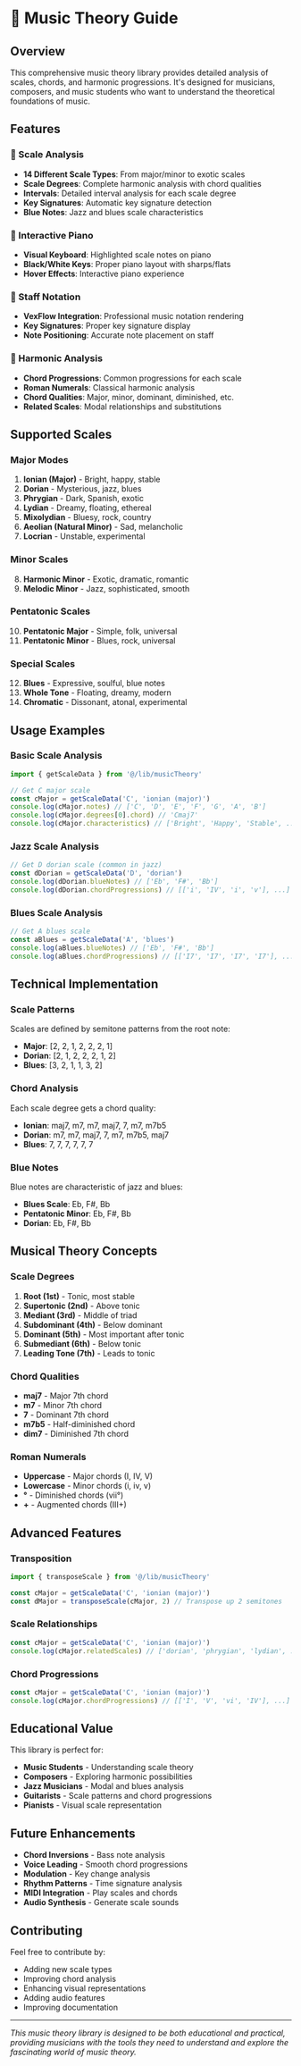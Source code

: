 # 🎵 Music Theory Guide

## Overview
This comprehensive music theory library provides detailed analysis of scales, chords, and harmonic progressions. It's designed for musicians, composers, and music students who want to understand the theoretical foundations of music.

## Features

### 🎼 Scale Analysis
- **14 Different Scale Types**: From major/minor to exotic scales
- **Scale Degrees**: Complete harmonic analysis with chord qualities
- **Intervals**: Detailed interval analysis for each scale degree
- **Key Signatures**: Automatic key signature detection
- **Blue Notes**: Jazz and blues scale characteristics

### 🎹 Interactive Piano
- **Visual Keyboard**: Highlighted scale notes on piano
- **Black/White Keys**: Proper piano layout with sharps/flats
- **Hover Effects**: Interactive piano experience

### 📝 Staff Notation
- **VexFlow Integration**: Professional music notation rendering
- **Key Signatures**: Proper key signature display
- **Note Positioning**: Accurate note placement on staff

### 🎵 Harmonic Analysis
- **Chord Progressions**: Common progressions for each scale
- **Roman Numerals**: Classical harmonic analysis
- **Chord Qualities**: Major, minor, dominant, diminished, etc.
- **Related Scales**: Modal relationships and substitutions

## Supported Scales

### Major Modes
1. **Ionian (Major)** - Bright, happy, stable
2. **Dorian** - Mysterious, jazz, blues
3. **Phrygian** - Dark, Spanish, exotic
4. **Lydian** - Dreamy, floating, ethereal
5. **Mixolydian** - Bluesy, rock, country
6. **Aeolian (Natural Minor)** - Sad, melancholic
7. **Locrian** - Unstable, experimental

### Minor Scales
8. **Harmonic Minor** - Exotic, dramatic, romantic
9. **Melodic Minor** - Jazz, sophisticated, smooth

### Pentatonic Scales
10. **Pentatonic Major** - Simple, folk, universal
11. **Pentatonic Minor** - Blues, rock, universal

### Special Scales
12. **Blues** - Expressive, soulful, blue notes
13. **Whole Tone** - Floating, dreamy, modern
14. **Chromatic** - Dissonant, atonal, experimental

## Usage Examples

### Basic Scale Analysis
```typescript
import { getScaleData } from '@/lib/musicTheory'

// Get C major scale
const cMajor = getScaleData('C', 'ionian (major)')
console.log(cMajor.notes) // ['C', 'D', 'E', 'F', 'G', 'A', 'B']
console.log(cMajor.degrees[0].chord) // 'Cmaj7'
console.log(cMajor.characteristics) // ['Bright', 'Happy', 'Stable', ...]
```

### Jazz Scale Analysis
```typescript
// Get D dorian scale (common in jazz)
const dDorian = getScaleData('D', 'dorian')
console.log(dDorian.blueNotes) // ['Eb', 'F#', 'Bb']
console.log(dDorian.chordProgressions) // [['i', 'IV', 'i', 'v'], ...]
```

### Blues Scale Analysis
```typescript
// Get A blues scale
const aBlues = getScaleData('A', 'blues')
console.log(aBlues.blueNotes) // ['Eb', 'F#', 'Bb']
console.log(aBlues.chordProgressions) // [['I7', 'I7', 'I7', 'I7'], ...]
```

## Technical Implementation

### Scale Patterns
Scales are defined by semitone patterns from the root note:
- **Major**: [2, 2, 1, 2, 2, 2, 1]
- **Dorian**: [2, 1, 2, 2, 2, 1, 2]
- **Blues**: [3, 2, 1, 1, 3, 2]

### Chord Analysis
Each scale degree gets a chord quality:
- **Ionian**: maj7, m7, m7, maj7, 7, m7, m7b5
- **Dorian**: m7, m7, maj7, 7, m7, m7b5, maj7
- **Blues**: 7, 7, 7, 7, 7, 7

### Blue Notes
Blue notes are characteristic of jazz and blues:
- **Blues Scale**: Eb, F#, Bb
- **Pentatonic Minor**: Eb, F#, Bb
- **Dorian**: Eb, F#, Bb

## Musical Theory Concepts

### Scale Degrees
1. **Root (1st)** - Tonic, most stable
2. **Supertonic (2nd)** - Above tonic
3. **Mediant (3rd)** - Middle of triad
4. **Subdominant (4th)** - Below dominant
5. **Dominant (5th)** - Most important after tonic
6. **Submediant (6th)** - Below tonic
7. **Leading Tone (7th)** - Leads to tonic

### Chord Qualities
- **maj7** - Major 7th chord
- **m7** - Minor 7th chord
- **7** - Dominant 7th chord
- **m7b5** - Half-diminished chord
- **dim7** - Diminished 7th chord

### Roman Numerals
- **Uppercase** - Major chords (I, IV, V)
- **Lowercase** - Minor chords (i, iv, v)
- **°** - Diminished chords (vii°)
- **+** - Augmented chords (III+)

## Advanced Features

### Transposition
```typescript
import { transposeScale } from '@/lib/musicTheory'

const cMajor = getScaleData('C', 'ionian (major)')
const dMajor = transposeScale(cMajor, 2) // Transpose up 2 semitones
```

### Scale Relationships
```typescript
const cMajor = getScaleData('C', 'ionian (major)')
console.log(cMajor.relatedScales) // ['dorian', 'phrygian', 'lydian', ...]
```

### Chord Progressions
```typescript
const cMajor = getScaleData('C', 'ionian (major)')
console.log(cMajor.chordProgressions) // [['I', 'V', 'vi', 'IV'], ...]
```

## Educational Value

This library is perfect for:
- **Music Students** - Understanding scale theory
- **Composers** - Exploring harmonic possibilities
- **Jazz Musicians** - Modal and blues analysis
- **Guitarists** - Scale patterns and chord progressions
- **Pianists** - Visual scale representation

## Future Enhancements

- **Chord Inversions** - Bass note analysis
- **Voice Leading** - Smooth chord progressions
- **Modulation** - Key change analysis
- **Rhythm Patterns** - Time signature analysis
- **MIDI Integration** - Play scales and chords
- **Audio Synthesis** - Generate scale sounds

## Contributing

Feel free to contribute by:
- Adding new scale types
- Improving chord analysis
- Enhancing visual representations
- Adding audio features
- Improving documentation

---

*This music theory library is designed to be both educational and practical, providing musicians with the tools they need to understand and explore the fascinating world of music theory.*
